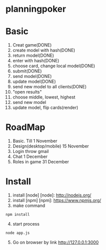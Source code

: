 planningpoker
=============

Basic
=============
<ol>
<li>Creat game(DONE)</li>
<li>create model with hash(DONE)</li>
<li>return model(DONE)</li>
<li>enter with hash(DONE)</li>
<li>choose card, change local model(DONE)</li>
<li>submit(DONE)</li>
<li>send model(DONE)</li>
<li>update model(DONE)</li>
<li>send new model to all clients(DONE)</li>
<li>"open results"</li>
<li>choose middle, lowest, highest</li>
<li>send new model</li>
<li>update model, flip cards(render)</li>
</ol>

RoadMap
=============
<ol>
<li>Basic. Till 1 November</li>
<li>Design(desktop/mobile) 15 November</li>
<li>Login throw gmail</li>
<li>Chat 1 December</li>
<li>Roles in game 31 December </li>
</ol>
 

Install
=============
1. install [node]
[node]: http://nodejs.org/
2. install [npm]
[npm]: https://www.npmjs.org/
3. make command
```bash
npm install
```

4. start process

```bash
node app.js
```
5. Go on browser by link http://127.0.0.1:3000
